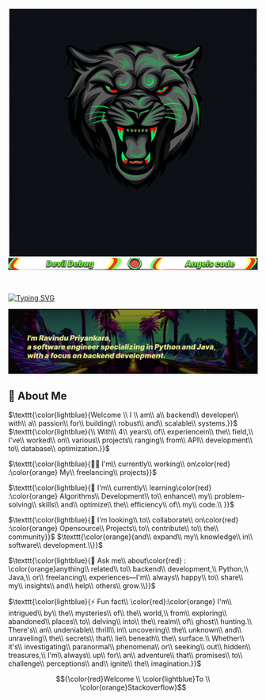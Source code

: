 <p align="center">
  <img src="assets/Ravindu.gif" alt="Alt text">
  <img src="assets/second.png" alt = "text image">
</p>
<br>

[![Typing SVG](https://readme-typing-svg.demolab.com?font=Fira+Code&pause=1000&color=F6F700&random=false&width=435&lines=Hi%2C+I'm+Ravindu!+%F0%9F%91%8B)](https://git.io/typing-svg)

<p align="center">
  <img src="assets/third.png" alt = "text image">
</p>

## 🚀 About Me

$\texttt{\color{lightblue}{Welcome \\ I \\  am\\  a\\  backend\\  developer\\  with\\  a\\  passion\\  for\\  building\\  robust\\  and\\ scalable\\  systems.}}$
$\texttt{\color{lightblue}{\\  With\\  4\\  years\\  of\\  experiencein\\  the\\  field,\\  I've\\  worked\\  on\\  various\\  projects\\  ranging\\  from\\  API\\  development\\  to\\  database\\  optimization.}}$
 <br>

$\texttt{\color{lightblue}{👩‍💻 I'm\\ currently\\ working\\ on\color{red} :\color{orange} My\\ freelancing\\ projects}}$
<br>

$\texttt{\color{lightblue}{🧠  I'm\\ currently\\ learning\color{red}  :\color{orange}  Algorithms\\ Development\\ to\\ enhance\\ my\\ problem-solving\\ skills\\ and\\ optimize\\ the\\  efficiency\\ of\\ my\\ code.\\ }}$
<br>

$\texttt{\color{lightblue}{👯 I'm looking\\ to\\ collaborate\\ on\color{red} :\color{orange} Opensource\\ Projects\\ to\\ contribute\\ to\\ the\\ community}}$ $\texttt{\color{orange}{and\\ expand\\ my\\ knowledge\\ in\\ software\\ development.\\}}$

$\texttt{\color{lightblue}{💬 Ask me\\ about\color{red} : \color{orange}anything\\ related\\ to\\ backend\\ development,\\ Python,\\ Java,\\ or\\ freelancing\\ experiences—I'm\\ always\\ happy\\ to\\ share\\ my\\ insights\\ and\\ help\\ others\\ grow.\\}}$
<br>

$\texttt{\color{lightblue}{⚡️ Fun fact\\ \color{red}:\color{orange}  I'm\\ intrigued\\ by\\ the\\ mysteries\\ of\\ the\\ world,\\ from\\ exploring\\ abandoned\\ places\\ to\\ delving\\ into\\ the\\ realm\\ of\\ ghost\\ hunting.\\ There's\\ an\\ undeniable\\ thrill\\ in\\ uncovering\\ the\\ unknown\\ and\\ unraveling\\ the\\ secrets\\ that\\ lie\\ beneath\\ the\\ surface.\\ Whether\\ it's\\ investigating\\ paranormal\\ phenomena\\ or\\ seeking\\ out\\ hidden\\ treasures,\\ I'm\\ always\\ up\\ for\\ an\\ adventure\\ that\\ promises\\ to\\ challenge\\ perceptions\\ and\\ ignite\\ the\\ imagination.}}$


$${\color{red}Welcome \\ \color{lightblue}To \\ \color{orange}Stackoverflow}$$